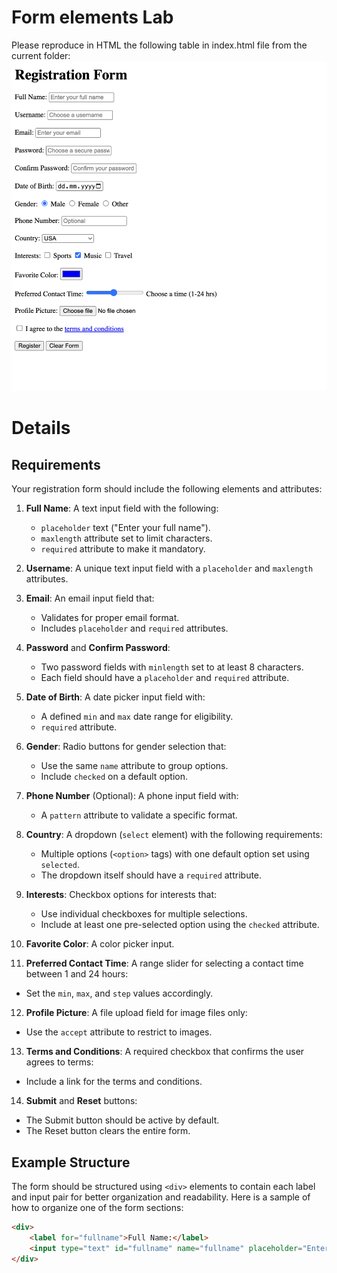 # Form elements Lab

Please reproduce in HTML the following table in index.html file from the current folder: 
![alt text](image.png)

# Details

## Requirements
Your registration form should include the following elements and attributes:

1. **Full Name**: A text input field with the following:
   - `placeholder` text ("Enter your full name").
   - `maxlength` attribute set to limit characters.
   - `required` attribute to make it mandatory.

2. **Username**: A unique text input field with a `placeholder` and `maxlength` attributes.

3. **Email**: An email input field that:
   - Validates for proper email format.
   - Includes `placeholder` and `required` attributes.

4. **Password** and **Confirm Password**:
   - Two password fields with `minlength` set to at least 8 characters.
   - Each field should have a `placeholder` and `required` attribute.

5. **Date of Birth**: A date picker input field with:
   - A defined `min` and `max` date range for eligibility.
   - `required` attribute.

6. **Gender**: Radio buttons for gender selection that:
   - Use the same `name` attribute to group options.
   - Include `checked` on a default option.

7. **Phone Number** (Optional): A phone input field with:
   - A `pattern` attribute to validate a specific format.

8. **Country**: A dropdown (`select` element) with the following requirements:
   - Multiple options (`<option>` tags) with one default option set using `selected`.
   - The dropdown itself should have a `required` attribute.

9. **Interests**: Checkbox options for interests that:
   - Use individual checkboxes for multiple selections.
   - Include at least one pre-selected option using the `checked` attribute.

10. **Favorite Color**: A color picker input.

11. **Preferred Contact Time**: A range slider for selecting a contact time between 1 and 24 hours:
   - Set the `min`, `max`, and `step` values accordingly.

12. **Profile Picture**: A file upload field for image files only:
   - Use the `accept` attribute to restrict to images.

13. **Terms and Conditions**: A required checkbox that confirms the user agrees to terms:
   - Include a link for the terms and conditions.

14. **Submit** and **Reset** buttons:
   - The Submit button should be active by default.
   - The Reset button clears the entire form.

## Example Structure

The form should be structured using `<div>` elements to contain each label and input pair for better organization and readability. Here is a sample of how to organize one of the form sections:

```html
<div>
    <label for="fullname">Full Name:</label>
    <input type="text" id="fullname" name="fullname" placeholder="Enter your full name" required maxlength="50">
</div>
